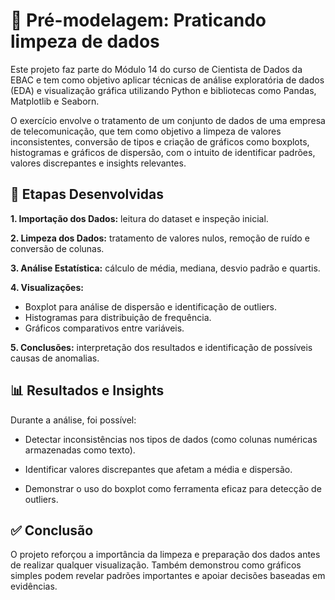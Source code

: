# 🧠 Pré-modelagem: Praticando limpeza de dados

Este projeto faz parte do Módulo 14 do curso de Cientista de Dados da EBAC e tem como objetivo aplicar técnicas de análise exploratória de dados (EDA) e visualização gráfica utilizando Python e bibliotecas como Pandas, Matplotlib e Seaborn.

O exercício envolve o tratamento de um conjunto de dados de uma empresa de telecomunicação, que tem como objetivo a limpeza de valores inconsistentes, conversão de tipos e criação de gráficos como boxplots, histogramas e gráficos de dispersão, com o intuito de identificar padrões, valores discrepantes e insights relevantes.

## 🧩 Etapas Desenvolvidas

**1. Importação dos Dados:** leitura do dataset e inspeção inicial.

**2. Limpeza dos Dados:** tratamento de valores nulos, remoção de ruído e conversão de colunas.

**3. Análise Estatística:** cálculo de média, mediana, desvio padrão e quartis.

**4. Visualizações:**
- Boxplot para análise de dispersão e identificação de outliers.
- Histogramas para distribuição de frequência.
- Gráficos comparativos entre variáveis.

**5. Conclusões:** interpretação dos resultados e identificação de possíveis causas de anomalias.

## 📊 Resultados e Insights

Durante a análise, foi possível:

- Detectar inconsistências nos tipos de dados (como colunas numéricas armazenadas como texto).

- Identificar valores discrepantes que afetam a média e dispersão.

- Demonstrar o uso do boxplot como ferramenta eficaz para detecção de outliers.

## ✅ Conclusão

O projeto reforçou a importância da limpeza e preparação dos dados antes de realizar qualquer visualização. Também demonstrou como gráficos simples podem revelar padrões importantes e apoiar decisões baseadas em evidências.

